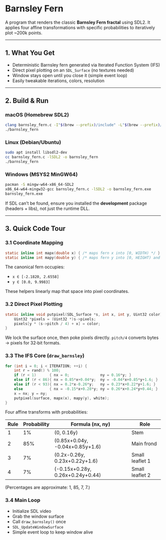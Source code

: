 # Barnsley Fern

A program that renders the classic **Barnsley Fern fractal** using SDL2. It applies four affine transformations with specific probabilities to iteratively plot \~200k points.

---

## 1. What You Get

* Deterministic Barnsley fern generated via Iterated Function System (IFS)
* Direct pixel plotting on an `SDL_Surface` (no textures needed)
* Window stays open until you close it (simple event loop)
* Easily tweakable iterations, colors, resolution

---

## 2. Build & Run

### macOS (Homebrew SDL2)

```bash
clang barnsley_fern.c -I"$(brew --prefix)/include" -L"$(brew --prefix)/lib" -lSDL2 -o barnsley_fern
./barnsley_fern
```

### Linux (Debian/Ubuntu)

```bash
sudo apt install libsdl2-dev
cc barnsley_fern.c -lSDL2 -o barnsley_fern
./barnsley_fern
```

### Windows (MSYS2 MinGW64)

```bash
pacman -S mingw-w64-x86_64-SDL2
x86_64-w64-mingw32-gcc barnsley_fern.c -lSDL2 -o barnsley_fern.exe
barnsley_fern.exe
```

If SDL can’t be found, ensure you installed the **development** package (headers + libs), not just the runtime DLL.

---

## 3. Quick Code Tour

### 3.1 Coordinate Mapping

```c
static inline int mapx(double x) { /* maps fern x into [0, WIDTH) */ }
static inline int mapy(double y) { /* maps fern y into [0, HEIGHT) and flips */ }
```

The canonical fern occupies:

* `x ∈ [-2.1820, 2.6558]`
* `y ∈ [0.0, 9.9983]`

These helpers linearly map that space into pixel coordinates.

### 3.2 Direct Pixel Plotting

```c
static inline void putpixel(SDL_Surface *s, int x, int y, Uint32 color) {
    Uint32 *pixels = (Uint32 *)s->pixels;
    pixels[y * (s->pitch / 4) + x] = color;
}
```

We lock the surface once, then poke pixels directly. `pitch/4` converts bytes → pixels for 32‑bit formats.

### 3.3 The IFS Core (`draw_barnsley`)

```c
for (int i = 0; i < ITERATION; ++i) {
    int r = rand() % 100;
    if (r < 1)      { nx = 0;              ny = 0.16*y; }
    else if (r < 86){ nx = 0.85*x+0.04*y;  ny = -0.04*x+0.85*y+1.6; }
    else if (r < 93){ nx = 0.2*x-0.26*y;   ny = 0.23*x+0.22*y+1.6; }
    else            { nx = -0.15*x+0.28*y; ny = 0.26*x+0.24*y+0.44; }
    x = nx; y = ny;
    putpixel(surface, mapx(x), mapy(y), white);
}
```

Four affine transforms with probabilities:

| Rule | Probability | Formula (nx, ny)                 | Role            |
| ---- | ----------- | -------------------------------- | --------------- |
| 1    | 1%          | (0, 0.16y)                       | Stem            |
| 2    | 85%         | (0.85x+0.04y, -0.04x+0.85y+1.6)  | Main frond      |
| 3    | 7%          | (0.2x-0.26y, 0.23x+0.22y+1.6)    | Small leaflet 1 |
| 4    | 7%          | (-0.15x+0.28y, 0.26x+0.24y+0.44) | Small leaflet 2 |

(Percentages are approximate: 1, 85, 7, 7.)

### 3.4 Main Loop

* Initialize SDL video
* Grab the window surface
* Call `draw_barnsley()` once
* `SDL_UpdateWindowSurface`
* Simple event loop to keep window alive